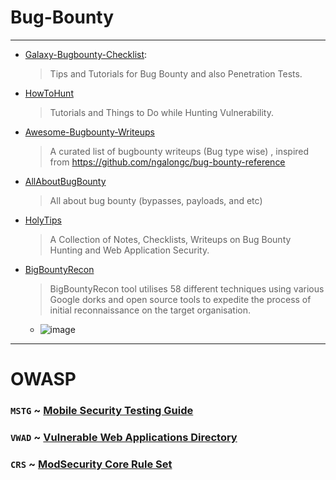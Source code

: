 # Bug-Bounty

---
- [Galaxy-Bugbounty-Checklist](https://github.com/0xmaximus/Galaxy-Bugbounty-Checklist): 
  > Tips and Tutorials for Bug Bounty and also Penetration Tests.
- [HowToHunt](https://github.com/KathanP19/HowToHunt)
  > Tutorials and Things to Do while Hunting Vulnerability.
- [Awesome-Bugbounty-Writeups](https://github.com/devanshbatham/Awesome-Bugbounty-Writeups)
  > A curated list of bugbounty writeups (Bug type wise) , inspired from https://github.com/ngalongc/bug-bounty-reference 
- [AllAboutBugBounty](https://github.com/daffainfo/AllAboutBugBounty)
  > All about bug bounty (bypasses, payloads, and etc)
- [HolyTips](https://github.com/HolyBugx/HolyTips)
  > A Collection of Notes, Checklists, Writeups on Bug Bounty Hunting and Web Application Security.
- [BigBountyRecon](https://github.com/Viralmaniar/BigBountyRecon)
  > BigBountyRecon tool utilises 58 different techniques using various Google dorks and open source tools to expedite the process of initial reconnaissance on the target organisation.
    - ![image](https://user-images.githubusercontent.com/51442719/173207844-0c15a4ae-f7af-4733-a82d-6dd49873d087.png)

---

# OWASP
### `MSTG` ~ [Mobile Security Testing Guide](https://github.com/OWASP/owasp-mstg)
### `VWAD` ~ [Vulnerable Web Applications Directory](https://github.com/OWASP/OWASP-VWAD)
### `CRS` ~ [ModSecurity Core Rule Set](https://github.com/SpiderLabs/owasp-modsecurity-crs) 
